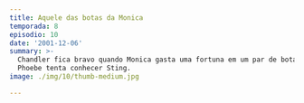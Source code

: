 ```yaml
---
title: Aquele das botas da Monica
temporada: 8
episodio: 10
date: '2001-12-06'
summary: >-
  Chandler fica bravo quando Monica gasta uma fortuna em um par de botas pretas.
  Phoebe tenta conhecer Sting.
image: ./img/10/thumb-medium.jpg

---
```

